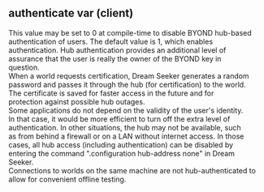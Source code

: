 ## authenticate var (client)    
This value may be set to 0 at compile-time to disable BYOND hub-based    
authentication of users. The default value is 1, which enables    
authentication. Hub authentication provides an additional level of    
assurance that the user is really the owner of the BYOND key in    
question.    
When a world requests certification, Dream Seeker generates a random    
password and passes it through the hub (for certification) to the world.    
The certificate is saved for faster access in the future and for    
protection against possible hub outages.    
Some applications do not depend on the validity of the user\'s identity.    
In that case, it would be more efficient to turn off the extra level of    
authentication. In other situations, the hub may not be available, such    
as from behind a firewall or on a LAN without internet access. In those    
cases, all hub access (including authentication) can be disabled by    
entering the command \".configuration hub-address none\" in Dream    
Seeker.    
Connections to worlds on the same machine are not hub-authenticated to    
allow for convenient offline testing.  